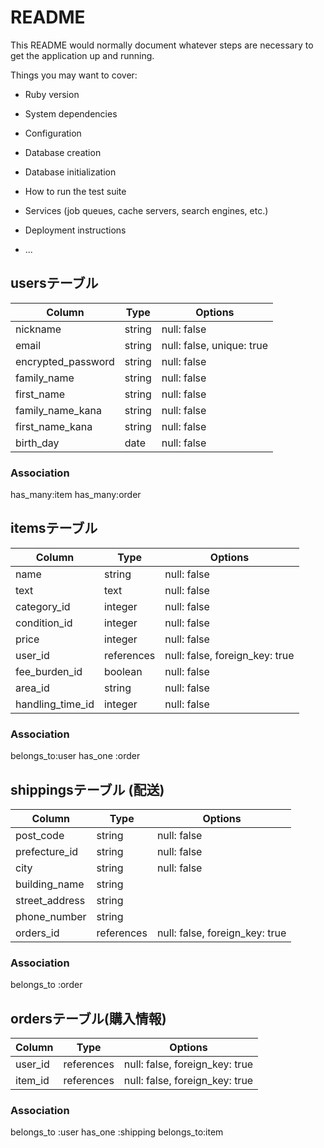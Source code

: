 # README

This README would normally document whatever steps are necessary to get the
application up and running.

Things you may want to cover:

* Ruby version

* System dependencies

* Configuration

* Database creation

* Database initialization

* How to run the test suite

* Services (job queues, cache servers, search engines, etc.)

* Deployment instructions

* ...

## usersテーブル

|       Column       |    Type    |         Options           |
| -------------------| ---------- | ------------------------  |
| nickname           | string     | null: false               |
| email              | string     | null: false, unique: true |
| encrypted_password | string     | null: false               |
| family_name        | string     | null: false               |
| first_name         | string     | null: false               |
| family_name_kana   | string     | null: false               |
| first_name_kana    | string     | null: false               |
| birth_day	         | date       | null: false               |

### Association
has_many:item
has_many:order


## itemsテーブル

|     Column      | Type       | Options                        |
| --------------- | ---------- | ------------------------------ |
| name            | string     | null: false                    |
| text            | text       | null: false                    |
| category_id     | integer    | null: false                    |
| condition_id    | integer    | null: false                    | #状態
| price           | integer    | null: false                    |
| user_id         | references | null: false, foreign_key: true | #出品者
| fee_burden_id   | boolean	   | null: false                    |#配送料負担
| area_id         | string     | null: false                    |#地域
| handling_time_id| integer    | null: false                    | #お届けまでの日数

### Association
belongs_to:user
has_one :order


## shippingsテーブル (配送)
|       Column       |    Type        |               Options           |
| -------------------| -------------  | --------------------------------|
| post_code          | string         | null: false                     | #郵便番号
| prefecture_id      | string         | null: false                     | #県
| city               | string         | null: false                     | #市区町村
| building_name      | string         |                                 |#建物名
| street_address     | string         |                                 |#番地
| phone_number       | string         |                                 | #電話番号
| orders_id          | references     | null: false, foreign_key: true  |

### Association
belongs_to :order

## ordersテーブル(購入情報)

|    Column    | Type       |      Options                   |
| -------------| ---------- | -------------------------------|
| user_id      | references | null: false, foreign_key: true |
| item_id 	   | references | null: false, foreign_key: true |

### Association
belongs_to :user
has_one :shipping
belongs_to:item






